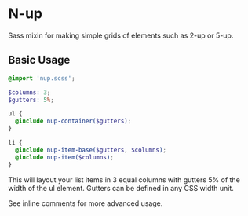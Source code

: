 N-up
===

Sass mixin for making simple grids of elements such as 2-up or 5-up.

## Basic Usage

``` scss
@import 'nup.scss';

$columns: 3;
$gutters: 5%;

ul {
  @include nup-container($gutters);
}

li {
  @include nup-item-base($gutters, $columns);
  @include nup-item($columns);
}
```

This will layout your list items in 3 equal columns with gutters 5% of the width of the ul element.  Gutters can be defined in any CSS width unit.

See inline comments for more advanced usage.
